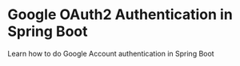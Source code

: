 # Google OAuth2 Authentication in Spring Boot

Learn how to do Google Account authentication in Spring Boot